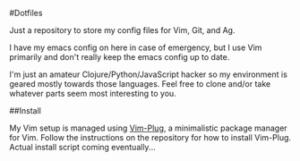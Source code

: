 #Dotfiles

Just a repository to store my config files for Vim, Git, and Ag.

I have my emacs config on here in case of emergency, but I use Vim primarily and
don't really keep the emacs config up to date.

I'm just an amateur Clojure/Python/JavaScript hacker so my environment is geared
mostly towards those languages.  Feel free to clone and/or take whatever parts
seem most interesting to you.

##Install

My Vim setup is managed using [Vim-Plug][Vim-Plug], a minimalistic package
manager for Vim.  Follow the instructions on the repository for how to install
Vim-Plug.  Actual install script coming eventually...

[Vim-Plug]: <http://github.com/junegunn/vim-plug>
